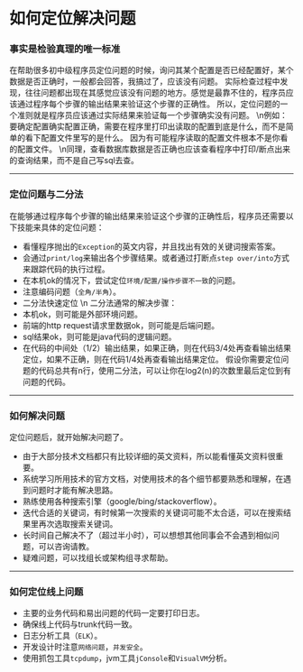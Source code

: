 如何定位解决问题
===

### 事实是检验真理的唯一标准
在帮助很多初中级程序员定位问题的时候，询问其某个配置是否已经配置好，某个数据是否正确时，一般都会回答，我搞过了，应该没有问题。
实际检查过程中发现，往往问题都出现在其感觉应该没有问题的地方。感觉是最靠不住的，程序员应该通过程序每个步骤的输出结果来验证这个步骤的正确性。
所以，定位问题的一个准则就是程序员应该通过实际结果来验证每一个步骤确实没有问题。
\n例如：要确定配置确实配置正确，需要在程序里打印出读取的配置到底是什么，而不是简单的看下配置文件里写的是什么。
因为有可能程序读取的配置文件根本不是你看的配置文件。
\n同理，查看数据库数据是否正确也应该查看程序中打印/断点出来的查询结果，而不是自己写sql去查。

***
### 定位问题与二分法
在能够通过程序每个步骤的输出结果来验证这个步骤的正确性后，程序员还需要以下技能来具体的定位问题：
* 看懂程序抛出的`Exception`的英文内容，并且找出有效的关键词搜索答案。
* 会通过`print/log`来输出各个步骤结果。或者通过打断点`step over/into`方式来跟踪代码的执行过程。
* 在本机ok的情况下，尝试定位`环境/配置/操作步骤不一致`的问题。
* 注意编码问题（`全角/半角`）。
* 二分法快速定位
\n 二分法通常的解决步骤：
* 本机ok，则可能是外部环境问题。
* 前端的http request请求里数据ok，则可能是后端问题。
* sql结果ok，则可能是java代码的逻辑问题。
* 在代码的中间处（1/2）输出结果，如果正确，则在代码3/4处再查看输出结果定位，如果不正确，则在代码1/4处再查看输出结果定位。
假设你需要定位问题的代码总共有n行，使用二分法，可以让你在log2(n)的次数里最后定位到有问题的代码。

***
### 如何解决问题
定位问题后，就开始解决问题了。
*  由于大部分技术文档都只有比较详细的英文资料，所以能看懂英文资料很重要。
*  系统学习所用技术的官方文档，对使用技术的各个细节都要熟悉和理解，在遇到问题时才能有解决思路。
*  熟练使用各种搜索引擎（google/bing/stackoverflow）。
*  迭代合适的关键词，有时候第一次搜索的关键词可能不太合适，可以在搜索结果里再次选取搜索关键词。
*  长时间自己解决不了（超过半小时），可以想想其他同事会不会遇到相似问题，可以咨询请教。
*  疑难问题，可以找组长或架构组寻求帮助。

***
### 如何定位线上问题
*  主要的业务代码和易出问题的代码一定要打印日志。
*  确保线上代码与trunk代码一致。
*  日志分析工具（`ELK`）。
*  开发设计时注意`网络问题`，`并发安全`。
*  使用抓包工具`tcpdump`，jvm工具`jConsole`和`VisualVM`分析。


